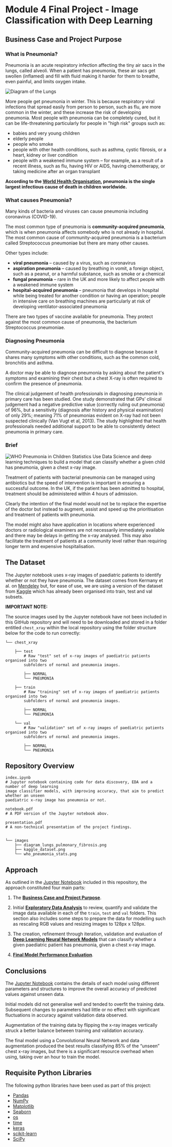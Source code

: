 # Module 4 Final Project - Image Classification with Deep Learning

## Business Case and Project Purpose

### What is Pneumonia?
Pneumonia is an acute respiratory infection affecting the tiny air sacs in the lungs, called alveoli. When a patient has pneumonia, these air sacs get swollen (inflamed) and fill with fluid making it harder for them to breathe, even painful, and limits oxygen intake.

![Diagram of the Lungs](images/diagram_lungs_pulmonary_fibrosis.png)

More people get pneumonia in winter. This is because respiratory viral infections that spread easily from person to person, such as flu, are more common in the winter, and these increase the risk of developing pneumonia. Most people with pneumonia can be completely cured, but it can be life-threatening particularly for people in "high risk" groups such as:

* babies and very young children
* elderly people
* people who smoke
* people with other health conditions, such as asthma, cystic fibrosis, or a heart, kidney or liver condition
* people with a weakened immune system – for example, as a result of a recent illness, such as flu, having HIV or AIDS, having chemotherapy, or taking medicine after an organ transplant

**According to the <a href="https://www.who.int/health-topics/pneumonia#tab=tab_1" target="_new">World Health Organisation</a>, pneumonia is the single largest infectious cause of death in children worldwide.**


### What causes Pneumonia?

Many kinds of bacteria and viruses can cause pneumonia including coronavirus (COVID-19).

The most common type of pneumonia is **community-acquired pneumonia**, which is when pneumonia affects somebody who is not already in hospital. The most common cause of community-acquired pneumonia is a bacterium called Streptococcus pneumoniae but there are many other causes.

Other types include:

* **viral pneumonia** – caused by a virus, such as coronavirus
* **aspiration pneumonia** – caused by breathing in vomit, a foreign object, such as a peanut, or a harmful substance, such as smoke or a chemical
* **fungal pneumonia** – rare in the UK and more likely to affect people with a weakened immune system
* **hospital-acquired pneumonia** – pneumonia that develops in hospital while being treated for another condition or having an operation; people in intensive care on breathing machines are particularly at risk of developing ventilator-associated pneumonia 

There are two types of vaccine available for pneumonia. They protect against the most common cause of pneumonia, the bacterium Streptococcus pneumoniae.


### Diagnosing Pneumonia

Community-acquired pneumonia can be difficult to diagnose because it shares many symptoms with other conditions, such as the common cold, bronchitis and asthma.

A doctor may be able to diagnose pneumonia by asking about the patient's symptoms and examining their chest but a chest X-ray is often required to confirm the presence of pneumonia.

The clinical judgement of health professionals in diagnosing pneumonia in primary care has been studied. One study demonstrated that GPs’ clinical judgement had a negative predictive value (correctly ruling out pneumonia) of 96%, but a sensitivity (diagnosis after history and physical examination) of only 29%; meaning 71% of pneumonias evident on X-ray had not been suspected clinically (Van Vugt et al, 2013). The study highlighted that health professionals needed additional support to be able to consistently detect pneumonia in primary care.


### Brief

![WHO Pneumonia in Children Statistics](images/who_pneumonia_stats.png)
Use Data Science and deep learning techniques to build a model that can classify whether a given child has pneumonia, given a chest x-ray image.

Treatment of patients with bacterial pneumonia can be managed using antibiotics but the speed of intervention is important in ensuring a successful outcome. In the UK, if the patient has been admitted to hospital, treatment should be administered within 4 hours of admission.

Clearly the intention of the final model would not be to replace the expertise of the doctor but instead to augment, assist and speed up the prioritisation and treatment of patients with pneumonia. 

The model might also have application in locations where experienced doctors or radiological examiners are not necessarily immediately available and there may be delays in getting the x-ray analysed.  This may also facilitate the treatment of patients at a community level rather than requiring longer term and expensive hospitalisation.


## The Dataset

The Jupyter notebook uses x-ray images of paediatric patients to identify whether or not they have pneumonia. The dataset comes from Kermany et al. on <a href="https://data.mendeley.com/datasets/rscbjbr9sj/3" target="_new">Mendeley</a> but, for ease of use, we are using a version of the dataset from <a href="https://www.kaggle.com/paultimothymooney/chest-xray-pneumonia" target="_new">Kaggle</a> which has already been organised into train, test and val subsets.

**IMPORTANT NOTE:**

The source images used by the Jupyter notebook have not been included in this GitHub repository and will need to be downloaded and stored in a folder entitled `chest_xray` within the local repository using the folder structure below for the code to run correctly:

```
└── chest_xray

    ├── test                 
        # Raw "test" set of x-ray images of paediatric patients organised into two
        subfolders of normal and pneumonia images.
        
        ├── NORMAL
        └── PNEUMONIA

    ├── train
        # Raw "training" set of x-ray images of paediatric patients organised into two
        subfolders of normal and pneumonia images.

        ├── NORMAL
        └── PNEUMONIA          

    └── val                 
        # Raw "validation" set of x-ray images of paediatric patients organised into two
        subfolders of normal and pneumonia images.

        ├── NORMAL
        └── PNEUMONIA     
```

## Repository Overview

```
index.ipynb             
# Jupyter notebook containing code for data discovery, EDA and a number of deep learning
image classifier models, with improving accuracy, that aim to predict whether an unseen 
paediatric x-ray image has pneumonia or not.

notebook.pdf
# A PDF version of the Jupyter notebook abov.

presentation.pdf
# A non-technical presentation of the project findings.


└── images
    ├── diagram_lungs_pulmonary_fibrosis.png
    ├── kaggle_dataset.png
    └── who_pneumonia_stats.png

```

## Approach

As outlined in the [Jupyter Notebook](index.ipynb) included in this repository, the approach constituted four main parts:

1. The **[Business Case and Project Purpose](index.pynb#business-case)**.

2. Initial **[Exploratory Data Analysis](index.pynb#eda)** to review, quantify and validate the image data available in each of the `train`, `test` and `val` folders.  This section also includes some steps to prepare the data for modelling such as rescaling RGB values and resizing images to 128px x 128px.

3. The creation, refinement through iteration, validation and evaluation of **[Deep Learning Neural Network Models](index.ipynb#deep-learning-neural-networks)** that can classify whether a given paediatric patient has pneumonia, given a chest x-ray image.

4. **[Final Model Performance Evaluation](index.ipynb#final-model-performance-evaluation)**.

## Conclusions

The [Jupyter Notebook](index.ipynb#deep-learning-neural-networks) contains the details of each model using different parameters and structures to improve the overall accuracy of predicted values against unseen data.

Initial models did not generalise well and tended to overfit the training data. Subsequent changes to parameters had little or no effect with significant fluctuations in accuracy against validation data observed.

Augmentation of the training data by flipping the x-ray images vertically struck a better balance between training and validation accuracy.

The final model using a Convolutional Neural Network and data augmentation produced the best results classifying 85% of the “unseen” chest x-ray images, but there is a significant resource overhead when using, taking over an hour to train the model.

## Requisite Python Libraries

The following python libraries have been used as part of this project:

* [Pandas](https://pandas.pydata.org/)
* [NumPy](https://numpy.org/)
* [Matplotlib](https://matplotlib.org/)
* [Seaborn](https://seaborn.pydata.org/)
* [os](https://docs.python.org/3/library/os.html)
* [time](https://docs.python.org/3/library/time.html)
* [keras](https://keras.io/)
* [scikit-learn](https://scikit-learn.org/)
* [SciPy](https://www.scipy.org/)